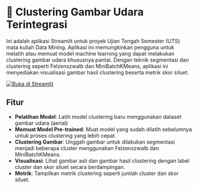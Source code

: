 # 🚀 Clustering Gambar Udara Terintegrasi

Ini adalah aplikasi Streamlit untuk proyek Ujian Tengah Semester (UTS) mata kuliah Data Mining. Aplikasi ini memungkinkan pengguna untuk melatih atau memuat model machine learning yang dapat melakukan clustering gambar udara khususnya pantai. Dengan teknik segmentasi dan clustering seperti Felzenszwalb dan MiniBatchKMeans, aplikasi ini menyediakan visualisasi gambar hasil clustering beserta metrik skor siluet.

[![Buka di Streamlit](https://static.streamlit.io/badges/streamlit_badge_black_white.svg)](https://aerial-uts-datmin.streamlit.app/)

## Fitur
- **Pelatihan Model**: Latih model clustering baru menggunakan dataset gambar udara (aerial)
- **Memuat Model Pre-trained**: Muat model yang sudah dilatih sebelumnya untuk proses clustering yang lebih cepat.
- **Clustering Gambar**: Unggah gambar untuk dilakukan segmentasi menjadi beberapa cluster menggunakan Felzenszwalb dan MiniBatchKMeans.
- **Visualisasi**: Lihat gambar asli dan gambar hasil clustering dengan label cluster dan skor siluet secara berdampingan.
- **Metrik**: Tampilkan metrik clustering seperti jumlah cluster dan skor siluet.